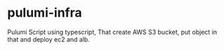 # pulumi-infra
Pulumi Script using typescript, That create AWS S3 bucket, put object in that and deploy ec2 and alb. 
